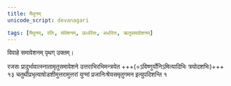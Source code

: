 ```yaml
---
title: मैथुनम्
unicode_script: devanagari

tags: [मैथुनम्, रतिः, संवेशनम्, ऊर्ध्वरेतः, अधोरेतः, ऋतुसमावेशनम्]
---
```


विवाहे समावेशनम् पृथग् उक्तम्।

रजसः प्रादुर्भावात्स्नातामृतुसमावेशने उत्तराभिरभिमन्त्रयेत +++(=ऽविष्णुर्योनिऽमित्यादिभिः त्रयोदशभिः)+++ १३ चतुर्थीप्रभृत्याषोडशीमुत्तरामुत्तरां युग्मां प्रजानिःश्रेयसमृतुगमन इत्युपदिशन्ति १ 
